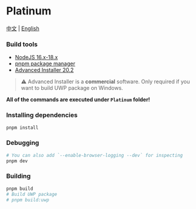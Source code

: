 # Platinum

[中文](README.zh.md) | [English](README.md)

### Build tools

-   [NodeJS 16.x-18.x](https://nodejs.org)
-   [pnpm package manager](https://pnpm.io)
-   [Advanced Installer 20.2](https://advancedinstaller.com)

> ⚠️ Advanced Installer is a **commercial** software. Only required if you want to build UWP package on Windows.

**All of the commands are executed under `Platinum` folder!**

### Installing dependencies

```powershell
pnpm install
```

### Debugging

```powershell
# You can also add `--enable-browser-logging --dev` for inspecting
pnpm dev
```

### Building

```powershell
pnpm build
# Build UWP package
# pnpm build:uwp
```
